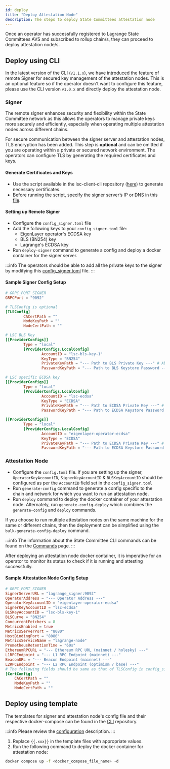 ```yaml
---
id: deploy
title: "Deploy Attestation Node"
description: The steps to deploy State Committees attestation node
---
```


Once an operator has successfully registered to Lagrange State Committees AVS and subscribed to rollup chain/s, they can proceed to deploy attestation node/s.

## Deploy using CLI

In the latest version of the CLI (`v1.1.x`), we have introduced the feature of remote Signer for secured key management of the attestation nodes. This is an optional feature so if the operator doesn't want to configure this feature, please use the CLI version `v1.0.x` and directly deploy the attestation node.

### Signer

The remote signer enhances security and flexibility within the State Committee network as this allows the operators to manage private keys more securely and efficiently, especially when operating multiple attestation nodes across different chains.

For secure communication between the signer server and attestation nodes, TLS encryption has been added. This step is **optional** and can be omitted if you are operating within a private or secured network environment. The operators can configure TLS by generating the required certificates and keys.

#### Generate Certificates and Keys

- Use the script available in the lsc-client-cli repository ([here](https://github.com/Lagrange-Labs/lsc-client-cli/blob/develop/script/generate-cert.sh)) to generate necessary  certificates. 
- Before running the script, specify the signer server’s IP or DNS in this [file](https://github.com/Lagrange-Labs/lsc-client-cli/blob/develop/script/ext.conf).

#### Setting up Remote Signer

- Configure the `config_signer.toml` file
- Add the following keys to your `config_signer.toml` file:
    - EigenLayer operator's ECDSA key
    - BLS (BN254) key
    - Lagrange's ECDSA key
- Run `deploy-signer` command to generate a config and deploy a docker container for the signer server.

:::info
The operators should be able to add all the private keys to the signer by modifying this [config_signer.toml](https://github.com/Lagrange-Labs/lsc-client-cli/blob/develop/config_signer.toml) file.
:::

#### Sample Signer Config Setup

```toml
# GRPC_PORT_SIGNER
GRPCPort = "9092"

# TLSConfig is optional
[TLSConfig]
        CACertPath = ""
        NodeKeyPath = ""
        NodeCertPath = ""

# LSC BLS Key
[[ProviderConfigs]]
        Type = "local"
        [ProviderConfigs.LocalConfig]
                AccountID = "lsc-bls-key-1"
                KeyType = "BN254"
                PrivateKeyPath = "--- Path to BLS Private Key ---" # Absolute path of $HOME/.lagrange/keystore/bls_xxx.key
		        PasswordKeyPath = "--- Path to BLS Keystore Password ---" # Absolute path of password file

# LSC specific ECDSA key
[[ProviderConfigs]]
        Type = "local"
        [ProviderConfigs.LocalConfig]
                AccountID = "lsc-ecdsa"
                KeyType = "ECDSA"
                PrivateKeyPath = "--- Path to ECDSA Private Key ---" # Absolute path of $HOME/.lagrange/keystore/ecdsa_xxx.key
                PasswordKeyPath = "--- Path to ECDSA Keystore Password ---" # Absolute path of password file

[[ProviderConfigs]]
        Type = "local"
        [ProviderConfigs.LocalConfig]
                AccountID = "eigenlayer-operator-ecdsa"
                KeyType = "ECDSA"
                PrivateKeyPath = "--- Path to ECDSA Private Key ---" # Absolute path of $HOME/.lagrange/keystore/ecdsa_xxx.key
                PasswordKeyPath = "--- Path to ECDSA Keystore Password ---" # Absolute path of password file
```

### Attestation Node

- Configure the `config.toml` file. If you are setting up the signer, `OperatorKeyAccountID`, `SignerKeyAccountID` & `BLSKeyAccountID` should be configured as per the `AccountID` field set in the `config_signer.toml`
- Run `generate-config` command to generate a config specific to the chain and network for which you want to run an attestation node.
- Run `deploy` command to deploy the docker container of your attestation node. Alternately, run `generate-config-deploy` which combines the `generate-config` and `deploy` commands.


If you choose to run multiple attestation nodes on the same machine for the same or different chains, then the deployment can be simplified using the `bulk-generate-config-deploy` command.

:::info
The information about the State Committee CLI commands can be found on the [Commands](/state-committees/run-node/commands) page.
:::

After deploying an attestation node docker container, it is imperative for an operator to monitor its status to check if it is running and attesting successfully.

#### Sample Attestation Node Config Setup

```toml
# GRPC_PORT_SIGNER
SignerServerURL = "lagrange_signer:9092"
OperatorAddress = "--- Operator Address ---"
OperatorKeyAccountID = "eigenlayer-operator-ecdsa"
SignerKeyAccountID = "lsc-ecdsa"
BLSKeyAccountID = "lsc-bls-key-1"
BLSCurve = "BN254"
ConcurrentFetchers = 8
MetricsEnabled = true
MetricsServerPort = "8080"
HostBindingPort = "8080"
MetricsServiceName = "lagrange-node"
PrometheusRetentionTime = "60s"
EthereumRPCURL = "--- Ethereum RPC URL (mainnet / holesky) ---"
L1RPCEndpoint = "--- L1 RPC Endpoint (mainnet) ---"
BeaconURL = "--- Beacon Endpoint (mainnet) ---"
L2RPCEndpoint = "--- L2 RPC Endpoint (optimism / base) ---"
# The following fields should be same as that of TLSConfig in config_signer.toml
[CertConfig]
    CACertPath = ""
    NodeKeyPath = ""
    NodeCertPath = ""
```

## Deploy using template

The templates for signer and attestation node's config file and their respective docker-compose can be found in the [CLI](https://github.com/Lagrange-Labs/lsc-client-cli/tree/develop/templates) repository.

:::info
Please review the [configuration](/state-committees/run-node/configuration) description.
:::

1. Replace `{{.xxx}}` in the template files with appropriate values.
2. Run the following command to deploy the docker container for attestation node:

```bash
docker compose up -f <docker_compose_file_name> -d
```
